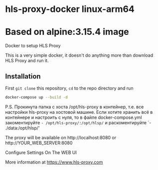 # hls-proxy-docker linux-arm64 
# Based on alpine:3.15.4 image
Docker to setup HLS Proxy

This is a very simple docker, it doesn't do anything more than download HLS Proxy and run it.

## Installation

First `git clone` this repository, `cd` to the repo directory and run
```bash
docker-compose up --build -d
```
P.S. Прокинута папка с хоста /opt/hls-proxy в контейнер, 
т.е. все настройки hls-proxy на хостовой машине.
Если хотите хранить всё в контейнере и настроить с нуля,
то в файле docker-compose.yml закоментируйте `- /opt/hls-proxy/:/opt/hlsp/`
и раскоментируйте `- ./data:/opt/hlsp/'

The proxy will be available on http://localhost:8080 or http://YOUR_WEB_SERVER:8080

Configure Settings On The WEB UI

More information at https://www.hls-proxy.com
